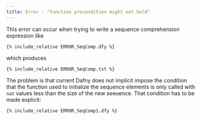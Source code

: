 ```yaml
---
title: Error - "function precondition might not hold"
---
```


This error can occur when trying to write a sequence comprehension expression like
```dafny
{% include_relative ERROR_SeqComp.dfy %}
```
which produces
```text
{% include_relative ERROR_SeqComp.txt %}
```

The problem is that current Dafny does not implicit impose the condition that the function used to initialize the 
sequence elements is only called with `nat` values less than the size of the new seeuence. That condition has to be made explicit:
```dafny
{% include_relative ERROR_SeqComp1.dfy %}
```
